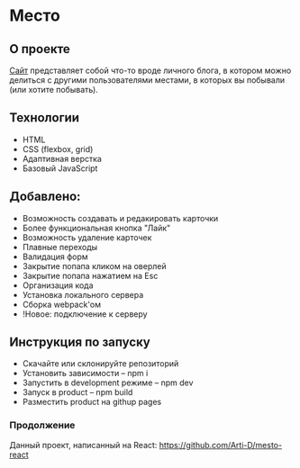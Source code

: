 # Место



## О проекте

[Сайт](https://arti-d.github.io/mesto/index.html) представляет собой что-то вроде личного блога, в котором можно делиться с другими пользователями местами, в которых вы побывали (или хотите побывать).



## Технологии

* HTML
* CSS (flexbox, grid)
* Адаптивная верстка
* Базовый JavaScript


## Добавлено:

* Возможность создавать и редакировать карточки
* Более функциональная кнопка "Лайк"
* Возможность удаление карточек
* Плавные переходы 
* Валидация форм
* Закрытие попапа кликом на оверлей
* Закрытие попапа нажатием на Esc
* Организация кода
* Установка локального сервера 
* Сборка webpack'ом
* !Новое: подключение к серверу 

## Инструкция по запуску

- Скачайте или склонируйте репозиторий 
- Установить зависимости – npm i
- Запустить в development режиме – npm dev
- Запуск в product – npm build
- Разместить product на githup pages

### Продолжение 
Данный проект, написанный на React: https://github.com/Arti-D/mesto-react
